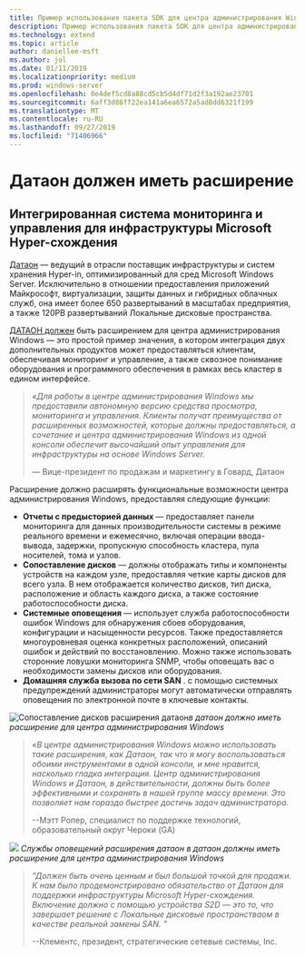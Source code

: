 ```yaml
---
title: Пример использования пакета SDK для центра администрирования Windows — Датаон
description: Пример использования пакета SDK для центра администрирования Windows — Датаон
ms.technology: extend
ms.topic: article
author: daniellee-msft
ms.author: jol
ms.date: 01/11/2019
ms.localizationpriority: medium
ms.prod: windows-server
ms.openlocfilehash: 0e4def5cd8a88cd5cb5d4df71d2f3a192ae23701
ms.sourcegitcommit: 6aff3d88ff22ea141a6ea6572a5ad8dd6321f199
ms.translationtype: MT
ms.contentlocale: ru-RU
ms.lasthandoff: 09/27/2019
ms.locfileid: "71406966"
---
```

# <a name="dataon-must-extension"></a>Датаон должен иметь расширение

## <a name="integrated-monitoring-and-management-for-microsoft-hyper-converged-infrastructure"></a>Интегрированная система мониторинга и управления для инфраструктуры Microsoft Hyper-схождения

[Датаон](http://www.dataonstorage.com/) — ведущий в отрасли поставщик инфраструктуры и систем хранения Hyper-in, оптимизированный для сред Microsoft Windows Server. Исключительно в отношении предоставления приложений Майкрософт, виртуализации, защиты данных и гибридных облачных служб, она имеет более 650 развертываний в масштабах предприятия, а также 120PB развертываний Локальные дисковые пространства.

[ДАТАОН должен](http://www.dataonstorage.com/must) быть расширением для центра администрирования Windows — это простой пример значения, в котором интеграция двух дополнительных продуктов может предоставляться клиентам, обеспечивая мониторинг и управление, а также сквозное понимание оборудования и программного обеспечения в рамках весь кластер в едином интерфейсе.

> <cite>«Для работы в центре администрирования Windows мы предоставили автономную версию средства просмотра, мониторинга и управления. Клиенты получат преимущества от расширенных возможностей, которые должны предоставляться, а сочетание и центра администрирования Windows из одной консоли обеспечит высочайший опыт управления для инфраструктуры на основе Windows Server.</cite>
>
> — Вице-президент по продажам и маркетингу в Говард, Датаон

Расширение должно расширять функциональные возможности центра администрирования Windows, предоставляя следующие функции:
- **Отчеты с предысторией данных** — предоставляет панели мониторинга для данных производительности системы в режиме реального времени и ежемесячно, включая операции ввода-вывода, задержки, пропускную способность кластера, пула носителей, тома и узлов.
- **Сопоставление дисков** — должны отображать типы и компоненты устройств на каждом узле, предоставляя четкие карты дисков для всего узла. В нем отображается количество дисков, тип диска, расположение и область каждого диска, а также состояние работоспособности диска.
- **Системные оповещения** — использует служба работоспособности ошибок Windows для обнаружения сбоев оборудования, конфигурации и насыщенности ресурсов. Также предоставляется многоуровневая оценка конкретных расположений, описаний ошибок и действий по восстановлению. Можно также использовать сторонние ловушки мониторинга SNMP, чтобы оповещать вас о необходимости замены дисков или оборудования.
- **Домашняя служба вызова по сети SAN** . с помощью системных предупреждений администраторы могут автоматически отправлять оповещения по электронной почте в ключевые контакты.

![Сопоставление дисков](../../media/extend-case-study-dataon/dataon-1.png)
расширения датаон*в датаон должно иметь расширение для центра администрирования Windows*

> <cite>«В центре администрирования Windows можно использовать такие расширения, как Датаон, так что я могу воспользоваться обоими инструментами в одной консоли, и мне нравится, насколько гладка интеграция. Центр администрирования Windows и Датаон, в действительности, должны быть более эффективными и сохранять в нашей группе массу времени. Это позволяет нам гораздо быстрее достичь задач администратора.</cite>
>
> --Мэтт Ропер, специалист по поддержке технологий, образовательный округ Чероки (GA)

![](../../media/extend-case-study-dataon/dataon-2.png)
*Службы оповещений расширения датаон в датаон должны иметь расширение для центра администрирования Windows*

> <cite>"Должен быть очень ценным и был большой точкой для продажи. К нам было продемонстрировано обязательство от Датаон для поддержки инфраструктуры Microsoft Hyper-схождения. Включение должно с помощью устройства S2D — это то, что завершает решение с Локальные дисковые пространстваом в качестве реальной замены SAN. "</cite>
>
> --Клементс, президент, стратегические сетевые системы, Inc.